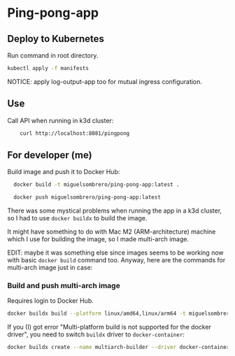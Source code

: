 # Ping-pong-app

## Deploy to Kubernetes

Run command in root directory.

```bash
kubectl apply -f manifests
```

NOTICE: apply log-output-app too for mutual ingress configuration.

## Use

Call API when running in k3d cluster:

```bash
    curl http://localhost:8081/pingpong
```

## For developer (me)

Build image and push it to Docker Hub:

```bash
  docker build -t miguelsombrero/ping-pong-app:latest .
```

```bash
  docker push miguelsombrero/ping-pong-app:latest
```

There was some mystical problems when running the app in a k3d cluster, so I had to use `docker buildx` to build the image.

It might have something to do with Mac M2 (ARM-architecture) machine which I use for building the image, so I made multi-arch image.

EDIT: maybe it was something else since images seems to be working now with basic `docker build` command too.
Anyway, here are the commands for multi-arch image just in case:

### Build and push multi-arch image

Requires login to Docker Hub.

```bash
docker buildx build --platform linux/amd64,linux/arm64 -t miguelsombrero/ping-pong-app:latest --push .
```

If you (I) got error "Multi-platform build is not supported for the docker driver", you need to switch `buildx` driver to `docker-container`:

```bash
docker buildx create --name multiarch-builder --driver docker-container --use
```